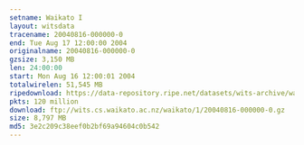 ```yaml
---
setname: Waikato I
layout: witsdata
tracename: 20040816-000000-0
end: Tue Aug 17 12:00:00 2004
originalname: 20040816-000000-0
gzsize: 3,150 MB
len: 24:00:00
start: Mon Aug 16 12:00:01 2004
totalwirelen: 51,545 MB
ripedownload: https://data-repository.ripe.net/datasets/wits-archive/waikato/1/20040816-000000-0.gz
pkts: 120 million
download: ftp://wits.cs.waikato.ac.nz/waikato/1/20040816-000000-0.gz
size: 8,797 MB
md5: 3e2c209c38eef0b2bf69a94604c0b542
---
```

